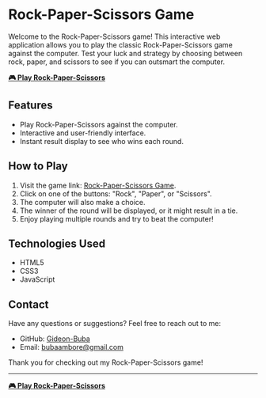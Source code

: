 
# Rock-Paper-Scissors Game

Welcome to the Rock-Paper-Scissors game! This interactive web application allows you to play the classic Rock-Paper-Scissors game against the computer. Test your luck and strategy by choosing between rock, paper, and scissors to see if you can outsmart the computer.

**[🎮 Play Rock-Paper-Scissors](https://gideon-buba.github.io/Rock-Paper-Scissors/)**

## Features

- Play Rock-Paper-Scissors against the computer.
- Interactive and user-friendly interface.
- Instant result display to see who wins each round.

## How to Play

1. Visit the game link: [Rock-Paper-Scissors Game](https://gideon-buba.github.io/Rock-Paper-Scissors/).
2. Click on one of the buttons: "Rock", "Paper", or "Scissors".
3. The computer will also make a choice.
4. The winner of the round will be displayed, or it might result in a tie.
5. Enjoy playing multiple rounds and try to beat the computer!

## Technologies Used

- HTML5
- CSS3
- JavaScript

## Contact

Have any questions or suggestions? Feel free to reach out to me:

- GitHub: [Gideon-Buba](https://github.com/Gideon-Buba)
- Email: bubaambore@gmail.com

Thank you for checking out my Rock-Paper-Scissors game!

---

**[🎮 Play Rock-Paper-Scissors](https://gideon-buba.github.io/Rock-Paper-Scissors/)**
